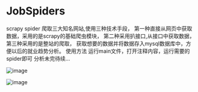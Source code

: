 # JobSpiders
scrapy spider
爬取三大知名网站,使用三种技术手段，
第一种直接从网页中获取数据，采用的是scrapy的基础爬虫模块，
第二种采用扒接口,从接口中获取数据，
第三种采用的是整站的爬取，
获取想要的数据并将数据存入mysql数据库中，方便以后的就业趋势分析。
使用方法 运行main文件，打开注释内容，运行需要的spider即可
分析未完待续...    

![image](http://github.com/wqh0109663/JobSpiders/raw/master/JobSpiders/images/java.png)   

![image](http://github.com/itmyhome2013/readme_add_pic/raw/master/images/nongshalie.jpg)
